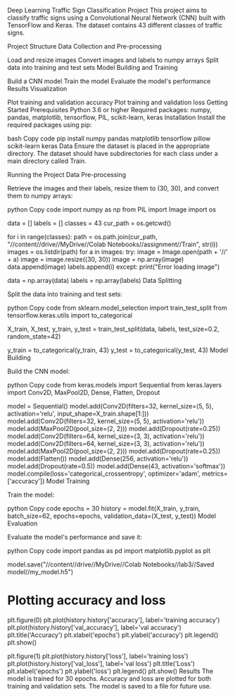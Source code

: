 Deep Learning Traffic Sign Classification Project
This project aims to classify traffic signs using a Convolutional Neural Network (CNN) built with TensorFlow and Keras. The dataset contains 43 different classes of traffic signs.

Project Structure
Data Collection and Pre-processing

Load and resize images
Convert images and labels to numpy arrays
Split data into training and test sets
Model Building and Training

Build a CNN model
Train the model
Evaluate the model's performance
Results Visualization

Plot training and validation accuracy
Plot training and validation loss
Getting Started
Prerequisites
Python 3.6 or higher
Required packages: numpy, pandas, matplotlib, tensorflow, PIL, scikit-learn, keras
Installation
Install the required packages using pip:

bash
Copy code
pip install numpy pandas matplotlib tensorflow pillow scikit-learn keras
Data
Ensure the dataset is placed in the appropriate directory. The dataset should have subdirectories for each class under a main directory called Train.

Running the Project
Data Pre-processing

Retrieve the images and their labels, resize them to (30, 30), and convert them to numpy arrays:

python
Copy code
import numpy as np
from PIL import Image
import os

data = []
labels = []
classes = 43
cur_path = os.getcwd()

for i in range(classes):
    path = os.path.join(cur_path, "//content//drive//MyDrive//Colab Notebooks//assignment//Train", str(i))
    images = os.listdir(path)
    for a in images:
        try:
            image = Image.open(path + '//' + a)
            image = image.resize((30, 30))
            image = np.array(image)
            data.append(image)
            labels.append(i)
        except:
            print("Error loading image")

data = np.array(data)
labels = np.array(labels)
Data Splitting

Split the data into training and test sets:

python
Copy code
from sklearn.model_selection import train_test_split
from tensorflow.keras.utils import to_categorical

X_train, X_test, y_train, y_test = train_test_split(data, labels, test_size=0.2, random_state=42)

y_train = to_categorical(y_train, 43)
y_test = to_categorical(y_test, 43)
Model Building

Build the CNN model:

python
Copy code
from keras.models import Sequential
from keras.layers import Conv2D, MaxPool2D, Dense, Flatten, Dropout

model = Sequential()
model.add(Conv2D(filters=32, kernel_size=(5, 5), activation='relu', input_shape=X_train.shape[1:]))
model.add(Conv2D(filters=32, kernel_size=(5, 5), activation='relu'))
model.add(MaxPool2D(pool_size=(2, 2)))
model.add(Dropout(rate=0.25))
model.add(Conv2D(filters=64, kernel_size=(3, 3), activation='relu'))
model.add(Conv2D(filters=64, kernel_size=(3, 3), activation='relu'))
model.add(MaxPool2D(pool_size=(2, 2)))
model.add(Dropout(rate=0.25))
model.add(Flatten())
model.add(Dense(256, activation='relu'))
model.add(Dropout(rate=0.5))
model.add(Dense(43, activation='softmax'))
model.compile(loss='categorical_crossentropy', optimizer='adam', metrics=['accuracy'])
Model Training

Train the model:

python
Copy code
epochs = 30
history = model.fit(X_train, y_train, batch_size=62, epochs=epochs, validation_data=(X_test, y_test))
Model Evaluation

Evaluate the model's performance and save it:

python
Copy code
import pandas as pd
import matplotlib.pyplot as plt

model.save("//content//drive//MyDrive//Colab Notebooks//lab3//Saved model//my_model.h5")

# Plotting accuracy and loss
plt.figure(0)
plt.plot(history.history['accuracy'], label='training accuracy')
plt.plot(history.history['val_accuracy'], label='val accuracy')
plt.title('Accuracy')
plt.xlabel('epochs')
plt.ylabel('accuracy')
plt.legend()
plt.show()

plt.figure(1)
plt.plot(history.history['loss'], label='training loss')
plt.plot(history.history['val_loss'], label='val loss')
plt.title('Loss')
plt.xlabel('epochs')
plt.ylabel('loss')
plt.legend()
plt.show()
Results
The model is trained for 30 epochs.
Accuracy and loss are plotted for both training and validation sets.
The model is saved to a file for future use.
